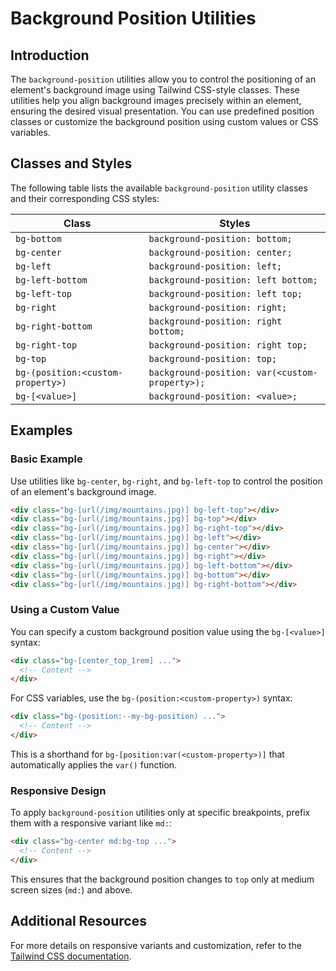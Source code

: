 # Background Position Utilities

## Introduction
The `background-position` utilities allow you to control the positioning of an element's background image using Tailwind CSS-style classes. These utilities help you align background images precisely within an element, ensuring the desired visual presentation. You can use predefined position classes or customize the background position using custom values or CSS variables.

## Classes and Styles
The following table lists the available `background-position` utility classes and their corresponding CSS styles:

| Class | Styles |
|--------|----------------------------------|
| `bg-bottom` | `background-position: bottom;` |
| `bg-center` | `background-position: center;` |
| `bg-left` | `background-position: left;` |
| `bg-left-bottom` | `background-position: left bottom;` |
| `bg-left-top` | `background-position: left top;` |
| `bg-right` | `background-position: right;` |
| `bg-right-bottom` | `background-position: right bottom;` |
| `bg-right-top` | `background-position: right top;` |
| `bg-top` | `background-position: top;` |
| `bg-(position:<custom-property>)` | `background-position: var(<custom-property>);` |
| `bg-[<value>]` | `background-position: <value>;` |

## Examples

### Basic Example
Use utilities like `bg-center`, `bg-right`, and `bg-left-top` to control the position of an element's background image.

```html
<div class="bg-[url(/img/mountains.jpg)] bg-left-top"></div>
<div class="bg-[url(/img/mountains.jpg)] bg-top"></div>
<div class="bg-[url(/img/mountains.jpg)] bg-right-top"></div>
<div class="bg-[url(/img/mountains.jpg)] bg-left"></div>
<div class="bg-[url(/img/mountains.jpg)] bg-center"></div>
<div class="bg-[url(/img/mountains.jpg)] bg-right"></div>
<div class="bg-[url(/img/mountains.jpg)] bg-left-bottom"></div>
<div class="bg-[url(/img/mountains.jpg)] bg-bottom"></div>
<div class="bg-[url(/img/mountains.jpg)] bg-right-bottom"></div>
```

### Using a Custom Value
You can specify a custom background position value using the `bg-[<value>]` syntax:

```html
<div class="bg-[center_top_1rem] ...">
  <!-- Content -->
</div>
```

For CSS variables, use the `bg-(position:<custom-property>)` syntax:

```html
<div class="bg-(position:--my-bg-position) ...">
  <!-- Content -->
</div>
```

This is a shorthand for `bg-[position:var(<custom-property>)]` that automatically applies the `var()` function.

### Responsive Design
To apply `background-position` utilities only at specific breakpoints, prefix them with a responsive variant like `md:`:

```html
<div class="bg-center md:bg-top ...">
  <!-- Content -->
</div>
```

This ensures that the background position changes to `top` only at medium screen sizes (`md:`) and above.

## Additional Resources
For more details on responsive variants and customization, refer to the [Tailwind CSS documentation](https://tailwindcss.com/docs/background-position).

